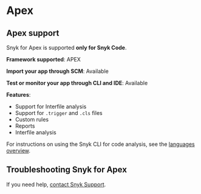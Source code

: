 # Apex

## Apex support

Snyk for Apex is supported **only for Snyk Code**.

**Framework supported**: APEX&#x20;

**Import your app through SCM**: Available

**Test or monitor your app through CLI and IDE**: Available

**Features**:

* Support for Interfile analysis
* Support for `.trigger` and `.cls` files
* Custom rules
* Reports
* Interfile analysis

For instructions on using the Snyk CLI for code analysis, see the [languages overview](./).

## Troubleshooting Snyk for Apex

If you need help, [contact Snyk Support](https://support.snyk.io/hc/en-us).&#x20;
